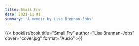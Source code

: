 ```yaml
---
title: Small Fry
date: 2021-11-01
summary: 'A memoir by Lisa Brennan-Jobs'
---
```


{{< booklist/book
title="Small Fry"
author="Lisa Brennan-Jobs"
cover="cover.jpg"
format="Audio" >}}
